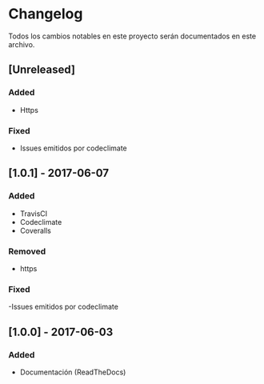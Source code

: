 # Changelog
Todos los cambios notables en este proyecto serán documentados en este archivo.

## [Unreleased]
### Added
- Https

### Fixed
- Issues emitidos por codeclimate

## [1.0.1] - 2017-06-07
### Added
- TravisCI
- Codeclimate
- Coveralls

### Removed
- https

### Fixed
-Issues emitidos por codeclimate

## [1.0.0] - 2017-06-03
### Added
- Documentación (ReadTheDocs)
